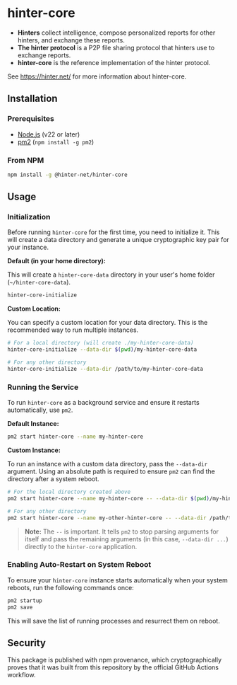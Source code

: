 # hinter-core

- **Hinters** collect intelligence, compose personalized reports for other hinters, and exchange these reports.
- **The hinter protocol** is a P2P file sharing protocol that hinters use to exchange reports.
- **hinter-core** is the reference implementation of the hinter protocol.

See https://hinter.net/ for more information about hinter-core.

## Installation

### Prerequisites

- [Node.js](https://nodejs.org/) (v22 or later)
- [pm2](https://pm2.keymetrics.io/) (`npm install -g pm2`)

### From NPM

```bash
npm install -g @hinter-net/hinter-core
```

## Usage

### Initialization

Before running `hinter-core` for the first time, you need to initialize it.
This will create a data directory and generate a unique cryptographic key pair for your instance.

**Default (in your home directory):**

This will create a `hinter-core-data` directory in your user's home folder (`~/hinter-core-data`).

```bash
hinter-core-initialize
```

**Custom Location:**

You can specify a custom location for your data directory.
This is the recommended way to run multiple instances.

```bash
# For a local directory (will create ./my-hinter-core-data)
hinter-core-initialize --data-dir $(pwd)/my-hinter-core-data

# For any other directory
hinter-core-initialize --data-dir /path/to/my-hinter-core-data
```

### Running the Service

To run `hinter-core` as a background service and ensure it restarts automatically, use `pm2`.

**Default Instance:**

```bash
pm2 start hinter-core --name my-hinter-core
```

**Custom Instance:**

To run an instance with a custom data directory, pass the `--data-dir` argument.
Using an absolute path is required to ensure `pm2` can find the directory after a system reboot.

```bash
# For the local directory created above
pm2 start hinter-core --name my-hinter-core -- --data-dir $(pwd)/my-hinter-core-data

# For any other directory
pm2 start hinter-core --name my-other-hinter-core -- --data-dir /path/to/my-hinter-core-data
```

> **Note:** The `--` is important.
It tells `pm2` to stop parsing arguments for itself and pass the remaining arguments (in this case, `--data-dir ...`) directly to the `hinter-core` application.

### Enabling Auto-Restart on System Reboot

To ensure your `hinter-core` instance starts automatically when your system reboots, run the following commands once:

```bash
pm2 startup
pm2 save
```

This will save the list of running processes and resurrect them on reboot.

## Security

This package is published with npm provenance, which cryptographically proves that it was built from this repository by the official GitHub Actions workflow.
